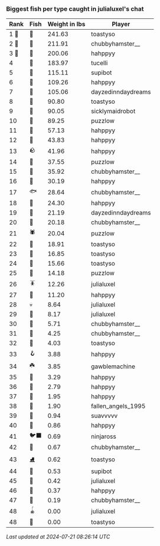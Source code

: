### Biggest fish per type caught in julialuxel's chat
| Rank | Fish | Weight in lbs | Player |
|------|--------|-----------|---------|
| 1 🥇  | 🦕 | 241.63 | toastyso |
| 2 🥈  | 🐉 | 211.91 | chubbyhamster__ |
| 3 🥉  | 🐳 | 200.06 | hahppyy |
| 4  | 🦈 | 183.97 | tucelli |
| 5  | 🐙 | 115.11 | supibot |
| 6  | 🦭 | 109.26 | hahppyy |
| 7  | 🐋 | 105.06 | dayzedinndaydreams |
| 8  | 🐊 | 90.80 | toastyso |
| 9  | 🐬 | 90.05 | sicklymaidrobot |
| 10  | 🦑 | 89.25 | puzzlow |
| 11  | 🦞 | 57.13 | hahppyy |
| 12  | 🐢 | 43.83 | hahppyy |
| 13  | 🪨 | 41.96 | hahppyy |
| 14  | 🦪 | 37.55 | puzzlow |
| 15  | 🐧 | 35.92 | chubbyhamster__ |
| 16  | 🦐 | 30.19 | hahppyy |
| 17  | 🐟 | 28.64 | chubbyhamster__ |
| 18  | 🐍 | 24.30 | hahppyy |
| 19  | 🐠 | 21.19 | dayzedinndaydreams |
| 20  | 🪸 | 20.18 | chubbyhamster__ |
| 21  | 🕷️ | 20.04 | puzzlow |
| 22  | 🐡 | 18.91 | toastyso |
| 23  | 🦠 | 16.85 | toastyso |
| 24  | 🦦 | 15.66 | toastyso |
| 25  | 🍄 | 14.18 | puzzlow |
| 26  | 🪳 | 12.26 | julialuxel |
| 27  | 🧸 | 11.20 | hahppyy |
| 28  | 💀 | 8.64 | julialuxel |
| 29  | 🧊 | 8.17 | julialuxel |
| 30  | 🦎 | 5.71 | chubbyhamster__ |
| 31  | 🐸 | 4.25 | chubbyhamster__ |
| 32  | 🎏 | 4.03 | toastyso |
| 33  | 🪝 | 3.88 | hahppyy |
| 34  | ☘️ | 3.85 | gawblemachine |
| 35  | 🐚 | 3.29 | hahppyy |
| 36  | 🦀 | 2.79 | hahppyy |
| 37  | 👢 | 1.95 | hahppyy |
| 38  | 🥫 | 1.90 | fallen_angels_1995 |
| 39  | 🌹 | 0.94 | suavvvvv |
| 40  | 🧤 | 0.86 | hahppyy |
| 41  | 🐦‍⬛ | 0.69 | ninjaross |
| 42  | 🐌 | 0.67 | chubbyhamster__ |
| 43  | ⛸️ | 0.62 | toastyso |
| 44  | 👟 | 0.53 | supibot |
| 45  | 🌿 | 0.42 | julialuxel |
| 46  | 🧣 | 0.37 | hahppyy |
| 47  | 🧦 | 0.19 | chubbyhamster__ |
| 48  | 🪀 | 0.00 | julialuxel |
| 48  | 🍬 | 0.00 | toastyso |

_Last updated at 2024-07-21 08:26:14 UTC_